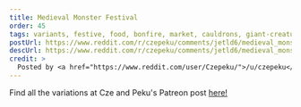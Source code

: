 ```yaml
---
title: Medieval Monster Festival
order: 45
tags: variants, festive, food, bonfire, market, cauldrons, giant-creature, sinister, running-water, water, trees, grass, day, variant:rain, variant:night, artist:czepeku, variant-of:czepeku-medieval-monster-festival
postUrl: https://www.reddit.com/r/czepeku/comments/jetld6/medieval_monster_festival_26x42/
descUrl: https://www.reddit.com/r/czepeku/comments/jetld6/medieval_monster_festival_26x42/g9g768t/
credit: >
  Posted by <a href="https://www.reddit.com/user/Czepeku/">/u/czepeku</a> to <a href="https://www.reddit.com/r/czepeku/">/r/czepeku</a> in Oct, 2020. <br/> Please support the artist on <a href="https://www.patreon.com/czepeku/posts">Patreon</a> and <a href="https://marketplace.roll20.net/browse/publisher/327/czepeku">Roll20</a>, as well as follow them on <a href="https://twitter.com/czepeku">Twitter</a>, <a href="https://www.artstation.com/czepeku">ArtStation</a>
---
```

Find all the variations at Cze and Peku's Patreon post <a href="https://www.patreon.com/posts/medieval-monster-28017793" title="Medieval Monster Festival by Czepeku on Patreon">here!</a>
